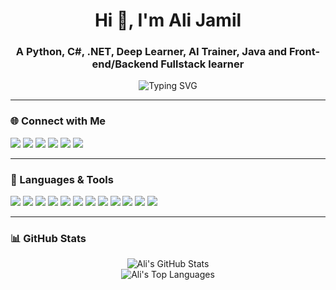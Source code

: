 <h1 align="center">Hi 👋, I'm Ali Jamil</h1>
<h3 align="center">A Python, C#, .NET, Deep Learner, AI Trainer, Java and Front-end/Backend Fullstack learner</h3>

<p align="center">
  <img src="https://readme-typing-svg.herokuapp.com?font=Fira+Code&size=22&pause=1000&center=true&vCenter=true&width=500&lines=Welcome+to+my+GitHub+profile!;Learning+Python%2C+C%23%2C+AI+%26+Cybersecurity;Future+Full-Stack+Developer+in+the+making;WTF+The+ai+is+Now+TRAining+By+Front-end" alt="Typing SVG" />
</p>

---

### 🌐 Connect with Me

<p align="left">
  <a href="mailto:alijamil.programing@gmail.com"><img src="https://img.shields.io/badge/Gmail-D14836?style=for-the-badge&logo=gmail&logoColor=white"/></a>
  <a href="mailto:alijamil@outlook.com.tr"><img src="https://img.shields.io/badge/Outlook-0078D4?style=for-the-badge&logo=microsoft-outlook&logoColor=white"/></a>
  <a href="https://www.linkedin.com/in/ali-jamil-bb06a0275/"><img src="https://img.shields.io/badge/LinkedIn-0A66C2?style=for-the-badge&logo=linkedin&logoColor=white"/></a>
  <a href="https://wa.me/963964868285"><img src="https://img.shields.io/badge/WhatsApp-25D366?style=for-the-badge&logo=whatsapp&logoColor=white"/></a>
  <a href="https://discordapp.com/users/ali_jamil"><img src="https://img.shields.io/badge/Discord-5865F2?style=for-the-badge&logo=discord&logoColor=white"/></a>
  <a href="https://github.com/ALIJAMIL-dev"><img src="https://img.shields.io/badge/GitHub-100000?style=for-the-badge&logo=github&logoColor=white"/></a>
</p>

---

### 🧰 Languages & Tools

<p align="left">
  <img src="https://img.shields.io/badge/Python-3776AB?style=for-the-badge&logo=python&logoColor=white"/>
  <img src="https://img.shields.io/badge/C%23-239120?style=for-the-badge&logo=c-sharp&logoColor=white"/>
  <img src="https://img.shields.io/badge/.NET-512BD4?style=for-the-badge&logo=dotnet&logoColor=white"/>
  <img src="https://img.shields.io/badge/Java-007396?style=for-the-badge&logo=java&logoColor=white"/>
  <img src="https://img.shields.io/badge/HTML5-E34F26?style=for-the-badge&logo=html5&logoColor=white"/>
  <img src="https://img.shields.io/badge/CSS3-1572B6?style=for-the-badge&logo=css3&logoColor=white"/>
  <img src="https://img.shields.io/badge/JavaScript-F7DF1E?style=for-the-badge&logo=javascript&logoColor=black"/>
  <img src="https://img.shields.io/badge/Linux-FCC624?style=for-the-badge&logo=linux&logoColor=black"/>
  <img src="https://img.shields.io/badge/Docker-2496ED?style=for-the-badge&logo=docker&logoColor=white"/>
  <img src="https://img.shields.io/badge/Git-F05032?style=for-the-badge&logo=git&logoColor=white"/>
  <img src="https://img.shields.io/badge/GitHub-181717?style=for-the-badge&logo=github&logoColor=white"/>
  <img src="https://img.shields.io/badge/Visual_Studio_Code-007ACC?style=for-the-badge&logo=visualstudiocode&logoColor=white"/>
</p>

---

### 📊 GitHub Stats

<p align="center">
  <img src="https://github-readme-stats.vercel.app/api?username=ALIJAMIL-dev&show_icons=true&theme=default&hide=contribs&count_private=true" alt="Ali's GitHub Stats" />
  <br>
  <img src="https://github-readme-stats.vercel.app/api/top-langs/?username=ALIJAMIL-dev&layout=compact&theme=default" alt="Ali's Top Languages" />
</p>
